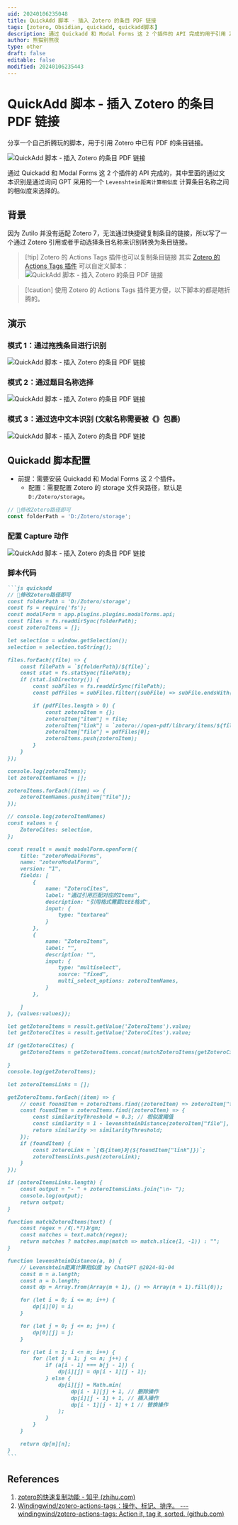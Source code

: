 ```yaml
---
uid: 20240106235048
title: QuickAdd 脚本 - 插入 Zotero 的条目 PDF 链接
tags: [zotero, Obsidian, quickadd, quickadd脚本]
description: 通过 Quickadd 和 Modal Forms 这 2 个插件的 API 完成的用于引用 Zotero 中已有 PDF 的条目链接
author: 熊猫别熬夜
type: other
draft: false
editable: false
modified: 20240106235443
---
```


# QuickAdd 脚本 - 插入 Zotero 的条目 PDF 链接

分享一个自己折腾玩的脚本，用于引用 Zotero 中已有 PDF 的条目链接。

![QuickAdd 脚本 - 插入 Zotero 的条目 PDF 链接](https://cdn.pkmer.cn/images/202401062354586.png!pkmer)

通过 Quickadd 和 Modal Forms 这 2 个插件的 API 完成的，其中里面的通过文本识别是通过询问 GPT 采用的一个 `Levenshtein距离计算相似度` 计算条目名称之间的相似度来选择的。

## 背景

因为 Zutilo 并没有适配 Zotero 7，无法通过快捷键复制条目的链接，所以写了一个通过 Zotero 引用或者手动选择条目名称来识别转换为条目链接。

> [!tip] Zotero 的 Actions Tags 插件也可以复制条目链接
> 其实 [Zotero 的 Actions Tags 插件](https://github.com/windingwind/zotero-actions-tags) 可以自定义脚本：
> ![QuickAdd 脚本 - 插入 Zotero 的条目 PDF 链接](https://cdn.pkmer.cn/images/202401062354588.png!pkmer)

> [!caution] 使用 Zotero 的 Actions Tags 插件更方便，以下脚本的都是瞎折腾的。

## 演示

### 模式 1：通过拖拽条目进行识别

![QuickAdd 脚本 - 插入 Zotero 的条目 PDF 链接](https://cdn.pkmer.cn/images/202401062354589.gif!pkmer)

### 模式 2：通过题目名称选择

![QuickAdd 脚本 - 插入 Zotero 的条目 PDF 链接](https://cdn.pkmer.cn/images/202401062354590.gif!pkmer)

### 模式 3：通过选中文本识别 (文献名称需要被《》包裹)

![QuickAdd 脚本 - 插入 Zotero 的条目 PDF 链接](https://cdn.pkmer.cn/images/202401062354591.gif!pkmer)

## Quickadd 脚本配置

- 前提：需要安装 Quickadd 和 Modal Forms 这 2 个插件。
	- 配置：需要配置 Zotero 的 storage 文件夹路径，默认是 `D:/Zotero/storage`。

```js
// 🔴修改Zotero路径即可
const folderPath = 'D:/Zotero/storage';
```

### 配置 Capture 动作

![QuickAdd 脚本 - 插入 Zotero 的条目 PDF 链接](https://cdn.pkmer.cn/images/202401062354592.png!pkmer)

### 脚本代码

````md
```js quickadd
// 🔴修改Zotero路径即可
const folderPath = 'D:/Zotero/storage';
const fs = require('fs');
const modalForm = app.plugins.plugins.modalforms.api;
const files = fs.readdirSync(folderPath);
const zoteroItems = [];

let selection = window.getSelection();
selection = selection.toString();

files.forEach((file) => {
	const filePath = `${folderPath}/${file}`;
	const stat = fs.statSync(filePath);
	if (stat.isDirectory()) {
		const subFiles = fs.readdirSync(filePath);
		const pdfFiles = subFiles.filter((subFile) => subFile.endsWith('.pdf')).map((pdfFile) => pdfFile.replace('.pdf', ''));

		if (pdfFiles.length > 0) {
			const zoteroItem = {};
			zoteroItem["item"] = file;
			zoteroItem["link"] = `zotero://open-pdf/library/items/${file}`;
			zoteroItem["file"] = pdfFiles[0];
			zoteroItems.push(zoteroItem);
		}
	}
});

console.log(zoteroItems);
let zoteroItemNames = [];

zoteroItems.forEach((item) => {
	zoteroItemNames.push(item["file"]);
});

// console.log(zoteroItemNames)
const values = {
	ZoteroCites: selection,
};

const result = await modalForm.openForm({
	title: "zoteroModalForms",
	name: "zoteroModalForms",
	version: "1",
	fields: [
		{
			name: "ZoteroCites",
			label: "通过引用匹配对应的Items",
			description: "引用格式需要IEEE格式",
			input: {
				type: "textarea"
			}
		},
		{
			name: "ZoteroItems",
			label: "",
			description: "",
			input: {
				type: "multiselect",
				source: "fixed",
				multi_select_options: zoteroItemNames,
			}
		},

	]
}, {values:values});

let getZoteroItems = result.getValue('ZoteroItems').value;
let getZoteroCites = result.getValue('ZoteroCites').value;

if (getZoteroCites) {
	getZoteroItems = getZoteroItems.concat(matchZoteroItems(getZoteroCites));

}
console.log(getZoteroItems);

let zoteroItemsLinks = [];

getZoteroItems.forEach((item) => {
	// const foundItem = zoteroItems.find((zoteroItem) => zoteroItem["file"].includes(item.substring(0, 10)));
	const foundItem = zoteroItems.find((zoteroItem) => {
		const similarityThreshold = 0.3; // 相似度阈值
		const similarity = 1 - levenshteinDistance(zoteroItem["file"], item) / Math.max(zoteroItem["file"].length, item.length);
		return similarity >= similarityThreshold;
	});
	if (foundItem) {
		const zoteroLink = `[《${item}》](${foundItem["link"]})`;
		zoteroItemsLinks.push(zoteroLink);
	}
});

if (zoteroItemsLinks.length) {
	const output = "- " + zoteroItemsLinks.join("\n- ");
	console.log(output);
	return output;
}

function matchZoteroItems(text) {
	const regex = /《(.*?)》/gm;
	const matches = text.match(regex);
	return matches ? matches.map(match => match.slice(1, -1)) : "";
}

function levenshteinDistance(a, b) {
	// Levenshtein距离计算相似度 by ChatGPT @2024-01-04 
	const m = a.length;
	const n = b.length;
	const dp = Array.from(Array(m + 1), () => Array(n + 1).fill(0));

	for (let i = 0; i <= m; i++) {
		dp[i][0] = i;
	}

	for (let j = 0; j <= n; j++) {
		dp[0][j] = j;
	}

	for (let i = 1; i <= m; i++) {
		for (let j = 1; j <= n; j++) {
			if (a[i - 1] === b[j - 1]) {
				dp[i][j] = dp[i - 1][j - 1];
			} else {
				dp[i][j] = Math.min(
					dp[i - 1][j] + 1, // 删除操作
					dp[i][j - 1] + 1, // 插入操作
					dp[i - 1][j - 1] + 1 // 替换操作
				);
			}
		}
	}

	return dp[m][n];
}
```
````

## References

1. [zotero的快速复制功能 - 知乎 (zhihu.com)](https://zhuanlan.zhihu.com/p/630323537)
2. [Windingwind/zotero-actions-tags：操作、标记、排序。 --- windingwind/zotero-actions-tags: Action it, tag it, sorted. (github.com)](https://github.com/windingwind/zotero-actions-tags)
